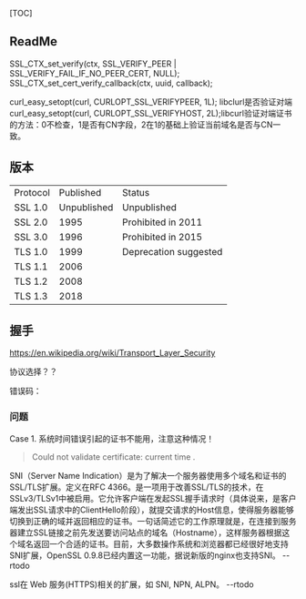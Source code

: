 [TOC]



## ReadMe

SSL_CTX_set_verify(ctx, SSL_VERIFY_PEER | SSL_VERIFY_FAIL_IF_NO_PEER_CERT, NULL);
SSL_CTX_set_cert_verify_callback(ctx, uuid, callback);

curl_easy_setopt(curl, CURLOPT_SSL_VERIFYPEER, 1L);
​    libclurl是否验证对端
curl_easy_setopt(curl, CURLOPT_SSL_VERIFYHOST, 2L);
​    libcurl验证对端证书的方法：0不检查，1是否有CN字段，2在1的基础上验证当前域名是否与CN一致。





## 版本

|          |             |                       |
| -------- | ----------- | --------------------- |
| Protocol | Published   | Status                |
| SSL 1.0  | Unpublished | Unpublished           |
| SSL 2.0  | 1995        | Prohibited in 2011    |
| SSL 3.0  | 1996        | Prohibited in 2015    |
| TLS 1.0  | 1999        | Deprecation suggested |
| TLS 1.1  | 2006        |                       |
| TLS 1.2  | 2008        |                       |
| TLS 1.3  | 2018        |                       |



## 握手

https://en.wikipedia.org/wiki/Transport_Layer_Security





协议选择？？



错误码：



### 问题

Case 1. 系统时间错误引起的证书不能用，注意这种情况！

> Could not validate certificate: current time .







SNI（Server Name Indication）是为了解决一个服务器使用多个域名和证书的SSL/TLS扩展。定义在RFC 4366。是一项用于改善SSL/TLS的技术，在SSLv3/TLSv1中被启用。它允许客户端在发起SSL握手请求时（具体说来，是客户端发出SSL请求中的ClientHello阶段），就提交请求的Host信息，使得服务器能够切换到正确的域并返回相应的证书。一句话简述它的工作原理就是，在连接到服务器建立SSL链接之前先发送要访问站点的域名（Hostname），这样服务器根据这个域名返回一个合适的证书。目前，大多数操作系统和浏览器都已经很好地支持SNI扩展，OpenSSL 0.9.8已经内置这一功能，据说新版的nginx也支持SNI。  --rtodo

ssl在 Web 服务(HTTPS)相关的扩展，如 SNI, NPN, ALPN。  --rtodo



